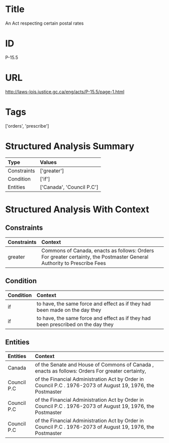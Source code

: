 # Title
An Act respecting certain postal rates


# ID
P-15.5

# URL
http://laws-lois.justice.gc.ca/eng/acts/P-15.5/page-1.html


# Tags
['orders', 'prescribe']


# Structured Analysis Summary
| Type        | Values                    |
|:------------|:--------------------------|
| Constraints | ['greater']               |
| Condition   | ['if']                    |
| Entities    | ['Canada', 'Council P.C'] |


# Structured Analysis With Context
 


## Constraints
| Constraints   | Context                                                                                                                |
|:--------------|:-----------------------------------------------------------------------------------------------------------------------|
| greater       | Commons of Canada, enacts as follows: Orders For greater certainty, the Postmaster General Authority to Prescribe Fees |


## Condition
| Condition   | Context                                                                           |
|:------------|:----------------------------------------------------------------------------------|
| if          | to have, the same force and effect as if they had been made on the day they       |
| if          | to have, the same force and effect as if they had been prescribed on the day they |


## Entities
| Entities    | Context                                                                                                    |
|:------------|:-----------------------------------------------------------------------------------------------------------|
| Canada      | of the Senate and House of Commons of Canada , enacts as follows: Orders For greater certainty,            |
| Council P.C | of the Financial Administration Act by Order in Council P.C . 1976-2073 of August 19, 1976, the Postmaster |
| Council P.C | of the Financial Administration Act by Order in Council P.C . 1976-2073 of August 19, 1976, the Postmaster |
| Council P.C | of the Financial Administration Act by Order in Council P.C . 1976-2073 of August 19, 1976, the Postmaster |


